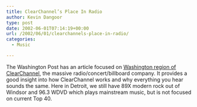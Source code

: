 ```yaml
---
title: ClearChannel’s Place In Radio
author: Kevin Dangoor
type: post
date: 2002-06-01T07:14:19+00:00
url: /2002/06/01/clearchannels-place-in-radio/
categories:
  - Music

---
```

The Washington Post has an article focused on [Washington region of ClearChannel][1], the massive radio/concert/billboard company. It provides a good insight into how ClearChannel works and why everything you hear sounds the same. Here in Detroit, we still have 89X modern rock out of Windsor and 96.3 WDVD which plays mainstream music, but is not focused on current Top 40.

 [1]: http://www.washingtonpost.com/wp-dyn/articles/A23996-2002May28.html